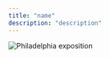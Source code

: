 ```yaml
---
title: "name"
description: "description"
---
```


<img src="/web1-sp/img/IMG_0071.jpg" alt="Philadelphia exposition">

